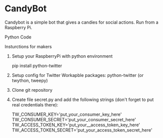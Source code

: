 CandyBot
==========

Candybot is a simple bot that gives a candies for social actions. Run from a Raspberry Pi.

Python Code






Insturctions for makers

1. Setup your RaspberryPi with python environment 
	
	pip install python-twitter

2. Setup config for Twitter 
	Workapble packages: python-twitter  (or twython, tweepy)

3. Clone git repository 


4. Create file secret.py and add the following strings (don't forget to put real credentials there):
	
	TW_CONSUMER_KEY='put_your_consumer_key_here'
	TW_CONSUMER_SECRET='put_your_consumer_secret_here'
	TW_ACCESS_TOKEN_KEY='put_your__access_token_key_here'
	TW_ACCESS_TOKEN_SECRET='put_your_access_token_secret_here'

